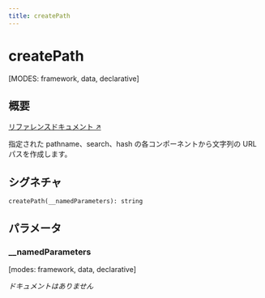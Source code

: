 ```yaml
---
title: createPath
---
```


# createPath

[MODES: framework, data, declarative]

## 概要

[リファレンスドキュメント ↗](https://api.reactrouter.com/v7/functions/react_router.createPath.html)

指定された pathname、search、hash の各コンポーネントから文字列の URL パスを作成します。

## シグネチャ

```tsx
createPath(__namedParameters): string
```

## パラメータ

### __namedParameters

[modes: framework, data, declarative]

_ドキュメントはありません_

